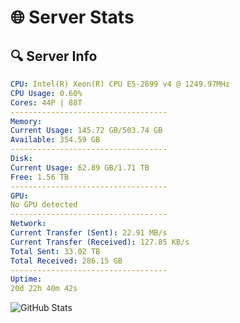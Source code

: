 # 🌐 Server Stats
## 🔍 Server Info
```yaml
CPU: Intel(R) Xeon(R) CPU E5-2699 v4 @ 1249.97MHz
CPU Usage: 0.60%
Cores: 44P | 88T
-----------------------------------
Memory:
Current Usage: 145.72 GB/503.74 GB
Available: 354.59 GB
-----------------------------------
Disk:
Current Usage: 62.89 GB/1.71 TB
Free: 1.56 TB
-----------------------------------
GPU:
No GPU detected
-----------------------------------
Network:
Current Transfer (Sent): 22.91 MB/s
Current Transfer (Received): 127.85 KB/s
Total Sent: 33.02 TB
Total Received: 286.15 GB
-----------------------------------
Uptime:
20d 22h 40m 42s
```
![GitHub Stats](https://img.shields.io/badge/Updated-2025-03-28_20:03:31-blue)